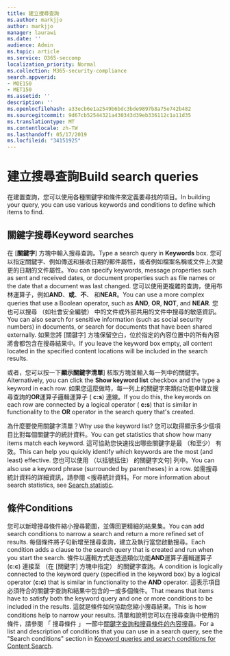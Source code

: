 ```yaml
---
title: 建立搜尋查詢
ms.author: markjjo
author: markjjo
manager: laurawi
ms.date: ''
audience: Admin
ms.topic: article
ms.service: O365-seccomp
localization_priority: Normal
ms.collection: M365-security-compliance
search.appverid:
- MOE150
- MET150
ms.assetid: ''
description: ''
ms.openlocfilehash: a33ecb6e1a2549b6bdc3bde9897b8a75e742b482
ms.sourcegitcommit: 9d67cb52544321a430343d39eb336112c1a11d35
ms.translationtype: MT
ms.contentlocale: zh-TW
ms.lasthandoff: 05/17/2019
ms.locfileid: "34151925"
---
```

# <a name="build-search-queries"></a><span data-ttu-id="8cd77-102">建立搜尋查詢</span><span class="sxs-lookup"><span data-stu-id="8cd77-102">Build search queries</span></span>

<span data-ttu-id="8cd77-103">在建置查詢，您可以使用各種關鍵字和條件來定義要尋找的項目。</span><span class="sxs-lookup"><span data-stu-id="8cd77-103">In building your query, you can use various keywords and conditions to define which items to find.</span></span>

## <a name="keyword-searches"></a><span data-ttu-id="8cd77-104">關鍵字搜尋</span><span class="sxs-lookup"><span data-stu-id="8cd77-104">Keyword searches</span></span>

<span data-ttu-id="8cd77-105">在 [**關鍵字**] 方塊中輸入搜尋查詢。</span><span class="sxs-lookup"><span data-stu-id="8cd77-105">Type a search query in **Keywords** box.</span></span> <span data-ttu-id="8cd77-106">您可以指定關鍵字、例如傳送和接收日期的郵件屬性，或者例如檔案名稱或文件上次變更的日期的文件屬性。</span><span class="sxs-lookup"><span data-stu-id="8cd77-106">You can specify keywords, message properties such as sent and received dates, or document properties such as file names or the date that a document was last changed.</span></span> <span data-ttu-id="8cd77-107">您可以使用更複雜的查詢，使用布林運算子，例如**AND**、**或**、**不**、 和**NEAR**。</span><span class="sxs-lookup"><span data-stu-id="8cd77-107">You can use a more complex queries that use a Boolean operator, such as **AND**, **OR**, **NOT**, and **NEAR**.</span></span> <span data-ttu-id="8cd77-108">您也可以搜尋 （如社會安全編號） 中的文件或外部共用的文件中搜尋的敏感資訊。</span><span class="sxs-lookup"><span data-stu-id="8cd77-108">You can also search for sensitive information (such as social security numbers) in documents, or search for documents that have been shared externally.</span></span> <span data-ttu-id="8cd77-109">如果您將 [關鍵字] 方塊保留空白，位於指定的內容位置中的所有內容將會都包含在搜尋結果中。</span><span class="sxs-lookup"><span data-stu-id="8cd77-109">If you leave the keyword box empty, all content located in the specified content locations will be included in the search results.</span></span>
    
<span data-ttu-id="8cd77-110">或者，您可以按一下**顯示關鍵字清單**] 核取方塊並輸入每一列中的關鍵字。</span><span class="sxs-lookup"><span data-stu-id="8cd77-110">Alternatively, you can click the **Show keyword list** checkbox and the type a keyword in each row.</span></span> <span data-ttu-id="8cd77-111">如果您這麼做時，每一列上的關鍵字來類似功能中建立搜尋查詢的**OR**運算子邏輯運算子 ( **c:s**) 連線。</span><span class="sxs-lookup"><span data-stu-id="8cd77-111">If you do this, the keywords on each row are connected by a logical operator ( **c:s**) that is similar in functionality to the **OR** operator in the search query that's created.</span></span> 
    
<span data-ttu-id="8cd77-112">為什麼要使用關鍵字清單？</span><span class="sxs-lookup"><span data-stu-id="8cd77-112">Why use the keyword list?</span></span> <span data-ttu-id="8cd77-113">您可以取得顯示多少個項目比對每個關鍵字的統計資料。</span><span class="sxs-lookup"><span data-stu-id="8cd77-113">You can get statistics that show how many items match each keyword.</span></span> <span data-ttu-id="8cd77-114">這可協助您快速找出哪些關鍵字是最 （和至少） 有效。</span><span class="sxs-lookup"><span data-stu-id="8cd77-114">This can help you quickly identify which keywords are the most (and least) effective.</span></span> <span data-ttu-id="8cd77-115">您也可以使用 （以括號括住） 的關鍵字文句] 列中。</span><span class="sxs-lookup"><span data-stu-id="8cd77-115">You can also use a keyword phrase (surrounded by parentheses) in a row.</span></span> <span data-ttu-id="8cd77-116">如需搜尋統計資料的詳細資訊，請參閱 <<c0>搜尋統計資料。</span><span class="sxs-lookup"><span data-stu-id="8cd77-116">For more information about search statistics, see [Search statistic](search-statistics.md).</span></span>

## <a name="conditions"></a><span data-ttu-id="8cd77-117">條件</span><span class="sxs-lookup"><span data-stu-id="8cd77-117">Conditions</span></span>
    
<span data-ttu-id="8cd77-118">您可以新增搜尋條件縮小搜尋範圍，並傳回更精細的結果集。</span><span class="sxs-lookup"><span data-stu-id="8cd77-118">You can add search conditions to narrow a search and return a more refined set of results.</span></span> <span data-ttu-id="8cd77-119">每個條件將子句新增至搜尋查詢，建立及執行當您啟動搜尋。</span><span class="sxs-lookup"><span data-stu-id="8cd77-119">Each condition adds a clause to the search query that is created and run when you start the search.</span></span> <span data-ttu-id="8cd77-120">條件以邏輯方式是透過類似功能**AND**運算子邏輯運算子 (**c:c**) 連接至 （在 [關鍵字] 方塊中指定） 的關鍵字查詢。</span><span class="sxs-lookup"><span data-stu-id="8cd77-120">A condition is logically connected to the keyword query (specified in the keyword box) by a logical operator (**c:c**) that is similar in functionality to the **AND** operator.</span></span> <span data-ttu-id="8cd77-121">這表示項目必須符合的關鍵字查詢和結果中包含的一或多個條件。</span><span class="sxs-lookup"><span data-stu-id="8cd77-121">That means that items have to satisfy both the keyword query and one or more conditions to be included in the results.</span></span> <span data-ttu-id="8cd77-122">這就是條件如何協助您縮小搜尋結果。</span><span class="sxs-lookup"><span data-stu-id="8cd77-122">This is how conditions help to narrow your results.</span></span> <span data-ttu-id="8cd77-123">清單和說明您可以在搜尋查詢中使用的條件，請參閱 「 搜尋條件 」 一節中[關鍵字查詢和搜尋條件的內容搜尋](../keyword-queries-and-search-conditions.md#search-conditions)。</span><span class="sxs-lookup"><span data-stu-id="8cd77-123">For a list and description of conditions that you can use in a search query, see the "Search conditions" section in [Keyword queries and search conditions for Content Search](../keyword-queries-and-search-conditions.md#search-conditions).</span></span>


